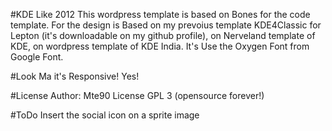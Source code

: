 #KDE Like 2012
This wordpress template is based on Bones for the code template.
For the design is Based on my prevoius template KDE4Classic for Lepton (it's downloadable on my github profile), on Nerveland template of KDE, on wordpress template of KDE India.
It's Use the Oxygen Font from Google Font.

#Look Ma it's Responsive!
Yes!

#License
Author: Mte90
License GPL 3 (opensource forever!)

#ToDo
Insert the social icon on a sprite image


